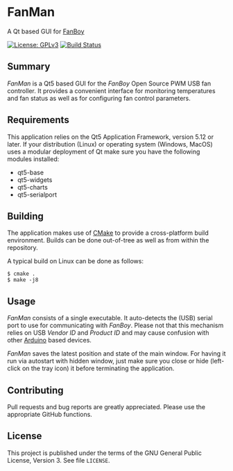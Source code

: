 # FanMan

A Qt based GUI for [FanBoy](https://lynix.github.io/fanboy)

[![License: GPLv3](https://img.shields.io/badge/License-GPLv3-blue.svg)](https://opensource.org/licenses/GPL-3.0)
[![Build Status](https://travis-ci.org/lynix/fanman.svg?branch=master)](https://travis-ci.org/lynix/fanman)


## Summary

*FanMan* is a Qt5 based GUI for the *FanBoy* Open Source PWM USB fan controller.
It provides a convenient interface for monitoring temperatures and fan status as
well as for configuring fan control parameters.


## Requirements

This application relies on the Qt5 Application Framework, version 5.12 or later.
If your distribution (Linux) or operating system (Windows, MacOS) uses a modular
deployment of Qt make sure you have the following modules installed:

* qt5-base
* qt5-widgets
* qt5-charts
* qt5-serialport


## Building

The application makes use of [CMake](https://https://cmake.org) to provide a
cross-platform build environment. Builds can be done out-of-tree as well as from
within the repository.

A typical build on Linux can be done as follows:

```
$ cmake .
$ make -j8
```


## Usage

*FanMan* consists of a single executable. It auto-detects the (USB) serial port
to use for communicating with *FanBoy*. Please not that this mechanism relies on
USB *Vendor ID* and *Product ID* and may cause confusion with other
[Arduino](https://www.arduino.cc) based devices.

*FanMan* saves the latest position and state of the main window. For having it
run via autostart with hidden window, just make sure you close or hide
(left-click on the tray icon) it before terminating the application.


## Contributing

Pull requests and bug reports are greatly appreciated. Please use the
appropriate GitHub functions.


## License

This project is published under the terms of the GNU General Public License,
Version 3. See file `LICENSE`.
